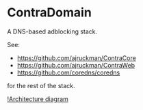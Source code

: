 # ContraDomain
A DNS-based adblocking stack.

See: 
- https://github.com/ajruckman/ContraCore
- https://github.com/ajruckman/ContraWeb
- https://github.com/coredns/coredns

for the rest of the stack.

[!Architecture diagram](https://github.com/ajruckman/ContraDomain/blob/master/assets/architecture.png)
